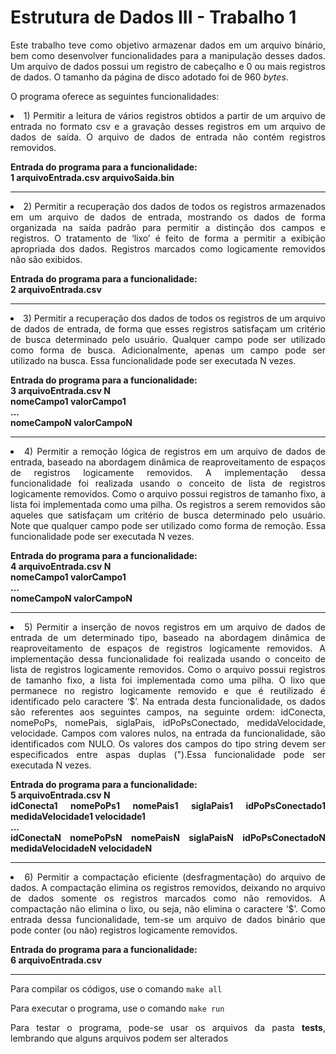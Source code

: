 <h1>Estrutura de Dados III - Trabalho 1</h1>

<div align="justify" >
<p>Este trabalho teve como objetivo armazenar dados em um arquivo binário, bem
como desenvolver funcionalidades para a manipulação desses dados. Um arquivo de dados possui um registro de cabeçalho e 0 ou mais registros de dados. 
O tamanho da página de disco adotado foi de 960 <i>bytes</i>.</p>

<p>O programa oferece as seguintes funcionalidades:</p>

<li>1) Permitir a leitura de vários registros obtidos a partir de um arquivo de entrada no
formato csv e a gravação desses registros em um arquivo de dados de saída. 
O arquivo de dados de entrada não contém registros removidos.</br>

<strong>Entrada do programa para a funcionalidade:</br>
1 arquivoEntrada.csv arquivoSaida.bin</strong>
<hr>

<li>2) Permitir a recuperação dos dados de todos os registros armazenados em um arquivo
de dados de entrada, mostrando os dados de forma organizada na saída padrão para
permitir a distinção dos campos e registros. O tratamento de ‘lixo’ é feito de
forma a permitir a exibição apropriada dos dados. Registros marcados como
logicamente removidos não são exibidos.</br>

<strong>Entrada do programa para a funcionalidade:</br>
2 arquivoEntrada.csv</strong>
<hr>

<li>3) Permitir a recuperação dos dados de todos os registros de um arquivo de dados de
entrada, de forma que esses registros satisfaçam um critério de busca determinado pelo
usuário. Qualquer campo pode ser utilizado como forma de busca. Adicionalmente,
apenas um campo pode ser utilizado na busca. Essa funcionalidade pode ser executada N vezes.</br>

<strong>Entrada do programa para a funcionalidade:</br>
3 arquivoEntrada.csv N</br>
nomeCampo1 valorCampo1</br>
...</br>
nomeCampoN valorCampoN</strong>
<hr>

<li>4) Permitir a remoção lógica de registros em um arquivo de dados de entrada, baseado
na abordagem dinâmica de reaproveitamento de espaços de registros logicamente
removidos. A implementação dessa funcionalidade foi realizada usando o
conceito de lista de registros logicamente removidos. Como o arquivo possui registros de tamanho
fixo, a lista foi implementada como uma pilha. Os registros a serem removidos
são aqueles que satisfaçam um critério de busca determinado pelo usuário. Note que qualquer campo pode ser
utilizado como forma de remoção. Essa funcionalidade pode ser executada N vezes.</br>

<strong>Entrada do programa para a funcionalidade:</br>
4 arquivoEntrada.csv N</br>
nomeCampo1 valorCampo1</br>
...</br>
nomeCampoN valorCampoN</strong>
<hr>

<li>5) Permitir a inserção de novos registros em um arquivo de dados de entrada de um
determinado tipo, baseado na abordagem dinâmica de reaproveitamento de espaços de
registros logicamente removidos. A implementação dessa funcionalidade foi
realizada usando o conceito de lista de registros logicamente removidos. Como o arquivo possui registros
de tamanho fixo, a lista foi implementada como uma pilha. O lixo que permanece
no registro logicamente removido e que é reutilizado é identificado pelo
caractere ‘$’. Na entrada desta funcionalidade, os dados são referentes aos seguintes
campos, na seguinte ordem: idConecta, nomePoPs, nomePais, siglaPais,
idPoPsConectado, medidaVelocidade, velocidade. Campos com valores nulos, na
entrada da funcionalidade, são identificados com NULO. Os valores dos
campos do tipo string devem ser especificados entre aspas duplas (").Essa funcionalidade pode ser executada N vezes.</br>

<strong>Entrada do programa para a funcionalidade:</br>
5 arquivoEntrada.csv N</br>
idConecta1 nomePoPs1 nomePais1 siglaPais1 idPoPsConectado1 medidaVelocidade1 velocidade1</br>
...</br>
idConectaN nomePoPsN nomePaisN siglaPaisN idPoPsConectadoN medidaVelocidadeN velocidadeN</strong>
<hr>

<li>6) Permitir a compactação eficiente (desfragmentação) do arquivo de dados. A
compactação elimina os registros removidos, deixando no arquivo de dados somente
os registros marcados como não removidos. A compactação não elimina o lixo,
ou seja, não elimina o caractere ‘$’. Como entrada dessa funcionalidade, tem-se
um arquivo de dados binário que pode conter (ou não) registros logicamente
removidos.</br>

<strong>Entrada do programa para a funcionalidade:</br>
6 arquivoEntrada.csv</strong>
<hr>

<p>Para compilar os códigos, use o comando <code>make all</code></p>
<p>Para executar o programa, use o comando <code>make run</code></p>
<p>Para testar o programa, pode-se usar os arquivos da pasta <strong>tests</strong>, lembrando que alguns arquivos podem ser alterados</p>
